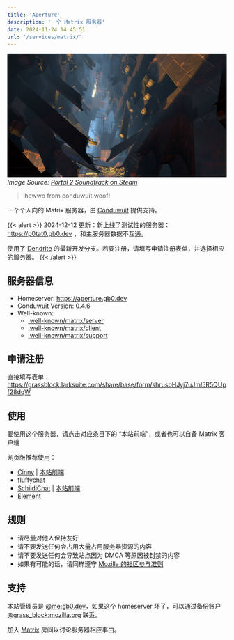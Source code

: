 ```yaml
---
title: 'Aperture'
description: '一个 Matrix 服务器'
date: 2024-11-24 14:45:51
url: "/services/matrix/"
---
```

![Featured Image](featured.jpg)
*Image Source: [Portal 2 Soundtrack on Steam](https://store.steampowered.com/app/323180/Portal_2_Soundtrack/)*

> hewwo from conduwuit woof!

一个个人向的 Matrix 服务器，由 [Conduwuit](https://conduwuit.puppyirl.gay/) 提供支持。


{{< alert >}}
2024-12-12 更新：新上线了测试性的服务器： https://p0tat0.gb0.dev ，和主服务器数据不互通。

使用了 [Dendrite](https://element-hq.github.io/dendrite/) 的最新开发分支。若要注册，请填写申请注册表单，并选择相应的服务器。
{{< /alert >}}


## 服务器信息
- Homeserver: https://aperture.gb0.dev
- Conduwuit Version: 0.4.6
- Well-known:
  - [.well-known/matrix/server](https://gb0.dev/.well-known/matrix/server)
  - [.well-known/matrix/client](https://gb0.dev/.well-known/matrix/client)
  - [.well-known/matrix/support](https://gb0.dev/.well-known/matrix/support)

## 申请注册
直接填写表单：
https://grassblock.larksuite.com/share/base/form/shrusbHJyj7uJml5R5QUpf28dqW
## 使用
要使用这个服务器，请点击对应条目下的 “本站前端”，或者也可以自备 Matrix 客户端

网页版推荐使用：
- [Cinny](https://app.cinny.in/) | [本站前端](https://matrix.gb0.dev)
- [fluffychat](https://fluffychat.im/web)
- [SchildiChat](https://app.schildi.chat) | [本站前端](https://sc.grassblock.eu.org)
- [Element](https://app.element.io/)

## 规则
- 请尽量对他人保持友好
- 请不要发送任何会占用大量占用服务器资源的内容
- 请不要发送任何会导致站点因为 DMCA 等原因被封禁的内容
- 如果有可能的话，请同样遵守 [Mozilla 的社区参与准则](https://www.mozilla.org/zh-CN/about/governance/policies/participation/)

## 支持
本站管理员是 [@me:gb0.dev](https://matrix.to/#/@me:gb0.dev)，如果这个 homeserver 坏了，可以通过备份账户 [@grass_block:mozilla.org](https://matrix.to/#/@grass_block:mozilla.org) 联系。

加入 [Matrix](https://matrix.to/#/#aperture:gb0.dev) 房间以讨论服务器相应事由。

